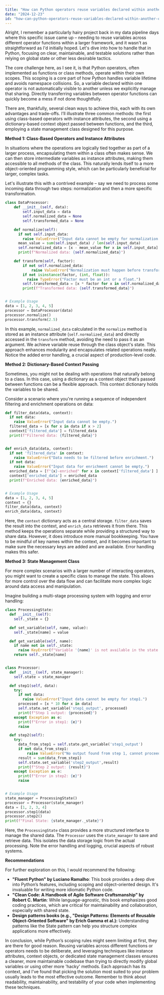 ```yaml
---
title: "How can Python operators reuse variables declared within another operator?"
date: "2024-12-23"
id: "how-can-python-operators-reuse-variables-declared-within-another-operator"
---
```


Alright,  I remember a particularly hairy project back in my data pipeline days where this specific issue came up – needing to reuse variables across different operator functions within a larger framework, and it wasn't as straightforward as I'd initially hoped. Let's dive into how to handle that in Python, focusing on clear, maintainable, and testable solutions rather than relying on global state or other less desirable tactics.

The core challenge here, as I see it, is that Python operators, often implemented as functions or class methods, operate within their own scopes. This scoping is a core part of how Python handles variable lifetime and avoids namespace collisions. So, a variable declared within one operator is not automatically visible to another unless we explicitly manage that sharing. Directly transferring variables between operator functions can quickly become a mess if not done thoughtfully.

There are, thankfully, several clean ways to achieve this, each with its own advantages and trade-offs. I’ll illustrate three common methods: the first using class-based operators with instance attributes, the second using a dictionary-based context object passed between functions, and the third, employing a state management class designed for this purpose.

**Method 1: Class-Based Operators and Instance Attributes**

In situations where the operations are logically tied together as part of a larger process, encapsulating them within a class often makes sense. We can then store intermediate variables as instance attributes, making them accessible to all methods of the class. This naturally lends itself to a more object-oriented programming style, which can be particularly beneficial for larger, complex tasks.

Let's illustrate this with a contrived example – say we need to process some incoming data through two steps: normalization and then a more specific transformation.

```python
class DataProcessor:
    def __init__(self, data):
        self.input_data = data
        self.normalized_data = None
        self.transformed_data = None

    def normalize(self):
      if not self.input_data:
        raise ValueError("Input data cannot be empty for normalization.")
      mean_value = sum(self.input_data) / len(self.input_data)
      self.normalized_data = [x - mean_value for x in self.input_data]
      print(f"Normalized data: {self.normalized_data}")

    def transform(self, factor):
        if not self.normalized_data:
            raise ValueError("Normalization must happen before transformation.")
        if not isinstance(factor, (int, float)):
          raise TypeError("Factor must be an int or a float.")
        self.transformed_data = [x * factor for x in self.normalized_data]
        print(f"Transformed data: {self.transformed_data}")


# Example Usage
data = [1, 2, 3, 4, 5]
processor = DataProcessor(data)
processor.normalize()
processor.transform(2.5)

```

In this example, `normalized_data` calculated in the `normalize` method is stored as an instance attribute (`self.normalized_data`) and directly accessed in the `transform` method, avoiding the need to pass it as an argument. We achieve variable reuse through the class object's state. This approach enhances modularity and encapsulates related operations neatly. Notice the added error handling, a crucial aspect of production-level code.

**Method 2: Dictionary-Based Context Passing**

Sometimes, you might not be dealing with operations that naturally belong to a class. In this case, using a dictionary as a context object that’s passed between functions can be a flexible approach. This context dictionary holds the variables to be shared.

Consider a scenario where you're running a sequence of independent filtering and enrichment operations on data:

```python
def filter_data(data, context):
  if not data:
    raise ValueError("Input data cannot be empty.")
  filtered_data = [x for x in data if x > 2]
  context['filtered_data'] = filtered_data
  print(f"Filtered data: {filtered_data}")


def enrich_data(data, context):
  if not 'filtered_data' in context:
    raise ValueError("Data needs to be filtered before enrichment.")
  if not data:
    raise ValueError("Input data for enrichment cannot be empty.")
  enriched_data = [f"{x}-enriched" for x in context['filtered_data'] ]
  context['enriched_data'] = enriched_data
  print(f"Enriched data: {enriched_data}")


# Example Usage
data = [1, 2, 3, 4, 5]
context = {}
filter_data(data, context)
enrich_data(data, context)

```

Here, the `context` dictionary acts as a central storage. `filter_data` saves the result into the context, and `enrich_data` retrieves it from there. This method keeps the operations separate while providing a structured way to share data. However, it does introduce more manual bookkeeping. You have to be mindful of key names within the context, and it becomes important to make sure the necessary keys are added and are available. Error handling makes this safer.

**Method 3: State Management Class**

For more complex scenarios with a larger number of interacting operators, you might want to create a specific class to manage the state. This allows for more control over the data flow and can facilitate more complex logic around data access and manipulation.

Imagine building a multi-stage processing system with logging and error handling:

```python
class ProcessingState:
  def __init__(self):
    self._state = {}

  def set_variable(self, name, value):
    self._state[name] = value

  def get_variable(self, name):
    if name not in self._state:
      raise KeyError(f"Variable '{name}' is not available in the state.")
    return self._state[name]


class Processor:
  def __init__(self, state_manager):
    self.state = state_manager

  def step1(self, data):
    try:
      if not data:
        raise ValueError("Input data cannot be empty for step1.")
      processed = [x * 10 for x in data]
      self.state.set_variable('step1_output', processed)
      print(f"Step 1 output: {processed}")
    except Exception as e:
      print(f"Error in step1: {e}")
      raise

  def step2(self):
    try:
      data_from_step1 = self.state.get_variable('step1_output')
      if not data_from_step1:
          raise ValueError("No output found from step 1, cannot proceed with step2.")
      result = sum(data_from_step1)
      self.state.set_variable('step2_output',result)
      print(f"Step 2 output: {result}")
    except Exception as e:
      print(f"Error in step2: {e}")
      raise


# Example Usage
state_manager = ProcessingState()
processor = Processor(state_manager)
data = [1, 2, 3, 4]
processor.step1(data)
processor.step2()
print(f"Final State: {state_manager._state}")
```

Here, the `ProcessingState` class provides a more structured interface to manage the shared data. The `Processor` uses the `state_manager` to save and retrieve data. This isolates the data storage logic from the actual processing. Note the error handling and logging, crucial aspects of robust systems.

**Recommendations**

For further exploration on this, I would recommend the following:

*   **"Fluent Python" by Luciano Ramalho**: This book provides a deep dive into Python’s features, including scoping and object-oriented design. It's invaluable for writing more idiomatic Python code.
*   **"Clean Code: A Handbook of Agile Software Craftsmanship" by Robert C. Martin**: While language-agnostic, this book emphasizes good coding practices, which are critical for maintainability and collaboration, especially with shared state.
*   **Design patterns books (e.g., "Design Patterns: Elements of Reusable Object-Oriented Software" by Erich Gamma et al.):** Understanding patterns like the State pattern can help you structure complex applications more effectively.

In conclusion, while Python’s scoping rules might seem limiting at first, they are there for good reason. Reusing variables across different functions or operators needs to be deliberate, and leveraging techniques like instance attributes, context objects, or dedicated state management classes ensures a cleaner, more maintainable codebase than trying to directly modify global variables or using other more 'hacky' methods. Each approach has its context, and I've found that picking the solution most suited to your problem usually leads to the most effective outcome. Remember to think about readability, maintainability, and testability of your code when implementing these techniques.
